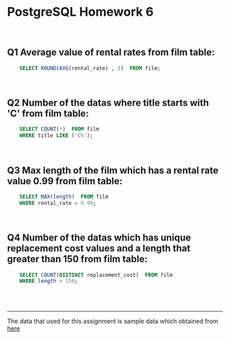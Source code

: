 # PostgreSQL Homework 6 

<br>

## Q1 Average value of rental rates from film table:
```sql
    SELECT ROUND(AVG(rental_rate) , 3)  FROM film;
```

<br>

## Q2 Number of the datas where title starts with 'C' from film table:
```sql
    SELECT COUNT(*)  FROM film
    WHERE title LIKE ('C%');
```

<br>

## Q3 Max length of the film which has a rental rate value 0.99 from film table:
```sql
    SELECT MAX(length)  FROM film
    WHERE rental_rate = 0.99;
```

<br>

## Q4 Number of the datas which has unique replacement cost values and a length that greater than 150 from film table:
```sql
    SELECT COUNT(DISTINCT replacement_cost)  FROM film
    WHERE length > 150;
```


<br><br>

---

The data that used for this assignment is sample data which obtained from 
[here](https://www.postgresqltutorial.com/postgresql-sample-database/)
